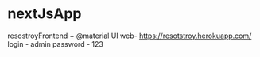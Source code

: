 # nextJsApp
resostroyFrontend + @material UI
web- https://resotstroy.herokuapp.com/
login - admin
password - 123
